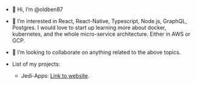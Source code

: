 - 👋 Hi, I’m @oldben87
- 👀 I’m interested in React, React-Native, Typescript, Node.js, GraphQL, Postgres. I would love to start up learning more about docker, kubernetes, and the whole micro-service architecture. Either in AWS or GCP.
- 💞️ I’m looking to collaborate on anything related to the above topics. 

- List of my projects:
  - Jedi-Apps: [Link to website](https://www.jedi-apps.co.uk).
  
